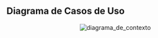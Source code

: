 ## Diagrama de Casos de Uso

<div align="center">

![diagrama_de_contexto](https://github.com/Malkowaz/Portfolio-Mate/blob/main/documentos/assets/diagrama_caso_de_uso.png?raw=true)

</div>
